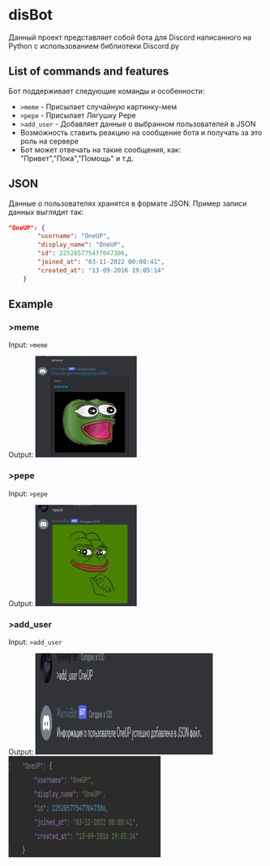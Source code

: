# disBot
Данный проект представляет собой бота для Discord написанного на Python c использованием библиотеки Discord.py

## List of commands and features
Бот поддерживает следующие команды и особенности:

- `>meme` - Присылает случайную картинку-мем
- `>pepe` - Присылает Лягушку Pepe
- `>add_user` - Добавляет данные о выбранном пользователей в JSON
- Возможность ставить реакцию на сообщение бота и получать за это роль на сервере
- Бот может отвечать на такие сообщения, как: "Привет","Пока","Помощь" и т.д.

## JSON 
Данные о пользователях хранятся в формате JSON. Пример записи данных выглядит так:

```json
"OneUP": {
        "username": "OneUP",
        "display_name": "OneUP",
        "id": 225285775477047306,
        "joined_at": "03-11-2022 00:00:41",
        "created_at": "13-09-2016 19:05:14"
    }
```
## Example
### >meme
Input: `>meme`

Output: <img src="./img1.png" width="200" height="200" alt="Пример изображения">

### >pepe
Input: `>pepe`

Output: <img src="./img2.png" width="200" height="200" alt="Пример изображения">

### >add_user
Input: `>add_user`

Output: <img src="./img3.png" width="350" height="200" alt="Пример изображения">
<img src="./img4.png" width="300" height="200" alt="Пример изображения">

